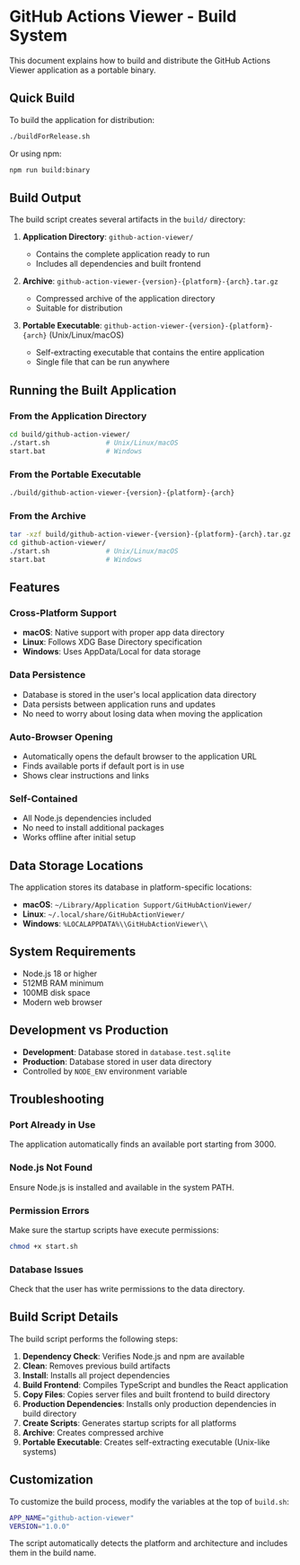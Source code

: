# GitHub Actions Viewer - Build System

This document explains how to build and distribute the GitHub Actions Viewer application as a portable binary.

## Quick Build

To build the application for distribution:

```bash
./buildForRelease.sh
```

Or using npm:

```bash
npm run build:binary
```

## Build Output

The build script creates several artifacts in the `build/` directory:

1. **Application Directory**: `github-action-viewer/`
   - Contains the complete application ready to run
   - Includes all dependencies and built frontend

2. **Archive**: `github-action-viewer-{version}-{platform}-{arch}.tar.gz`
   - Compressed archive of the application directory
   - Suitable for distribution

3. **Portable Executable**: `github-action-viewer-{version}-{platform}-{arch}` (Unix/Linux/macOS)
   - Self-extracting executable that contains the entire application
   - Single file that can be run anywhere

## Running the Built Application

### From the Application Directory

```bash
cd build/github-action-viewer/
./start.sh              # Unix/Linux/macOS
start.bat               # Windows
```

### From the Portable Executable

```bash
./build/github-action-viewer-{version}-{platform}-{arch}
```

### From the Archive

```bash
tar -xzf build/github-action-viewer-{version}-{platform}-{arch}.tar.gz
cd github-action-viewer/
./start.sh              # Unix/Linux/macOS
start.bat               # Windows
```

## Features

### Cross-Platform Support
- **macOS**: Native support with proper app data directory
- **Linux**: Follows XDG Base Directory specification
- **Windows**: Uses AppData/Local for data storage

### Data Persistence
- Database is stored in the user's local application data directory
- Data persists between application runs and updates
- No need to worry about losing data when moving the application

### Auto-Browser Opening
- Automatically opens the default browser to the application URL
- Finds available ports if default port is in use
- Shows clear instructions and links

### Self-Contained
- All Node.js dependencies included
- No need to install additional packages
- Works offline after initial setup

## Data Storage Locations

The application stores its database in platform-specific locations:

- **macOS**: `~/Library/Application Support/GitHubActionViewer/`
- **Linux**: `~/.local/share/GitHubActionViewer/`
- **Windows**: `%LOCALAPPDATA%\\GitHubActionViewer\\`

## System Requirements

- Node.js 18 or higher
- 512MB RAM minimum
- 100MB disk space
- Modern web browser

## Development vs Production

- **Development**: Database stored in `database.test.sqlite`
- **Production**: Database stored in user data directory
- Controlled by `NODE_ENV` environment variable

## Troubleshooting

### Port Already in Use
The application automatically finds an available port starting from 3000.

### Node.js Not Found
Ensure Node.js is installed and available in the system PATH.

### Permission Errors
Make sure the startup scripts have execute permissions:
```bash
chmod +x start.sh
```

### Database Issues
Check that the user has write permissions to the data directory.

## Build Script Details

The build script performs the following steps:

1. **Dependency Check**: Verifies Node.js and npm are available
2. **Clean**: Removes previous build artifacts
3. **Install**: Installs all project dependencies
4. **Build Frontend**: Compiles TypeScript and bundles the React application
5. **Copy Files**: Copies server files and built frontend to build directory
6. **Production Dependencies**: Installs only production dependencies in build directory
7. **Create Scripts**: Generates startup scripts for all platforms
8. **Archive**: Creates compressed archive
9. **Portable Executable**: Creates self-extracting executable (Unix-like systems)

## Customization

To customize the build process, modify the variables at the top of `build.sh`:

```bash
APP_NAME="github-action-viewer"
VERSION="1.0.0"
```

The script automatically detects the platform and architecture and includes them in the build name.
